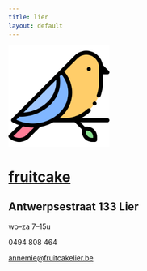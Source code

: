 ```yaml
---
title: lier
layout: default
---
```


<img src="/images/bird.png" alt="bird" height="200" />

# [fruitcake](/)

## Antwerpsestraat 133 Lier

wo&ndash;za 7&ndash;15u

0494 808 464

<a href="mailto:annemie@fruitcakelier.be">annemie@fruitcakelier.be</a>

